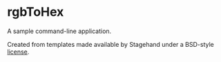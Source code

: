 # rgbToHex

A sample command-line application.

Created from templates made available by Stagehand under a BSD-style
[license](https://github.com/dart-lang/stagehand/blob/master/LICENSE).
